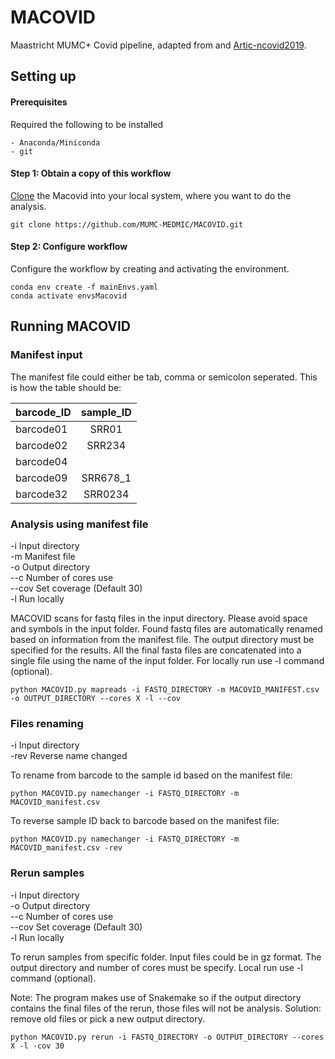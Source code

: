 # MACOVID
Maastricht MUMC+ Covid pipeline, adapted from and [Artic-ncovid2019](https://github.com/artic-network/artic-ncov2019).


## Setting up

#### Prerequisites

Required the following to be installed

```
- Anaconda/Miniconda
- git
```

#### Step 1: Obtain a copy of this workflow

[Clone](https://github.com/MUMC-MEDMIC/MACOVID.git) the Macovid into your local system, where you want to do the analysis.

```
git clone https://github.com/MUMC-MEDMIC/MACOVID.git
```

#### Step 2: Configure workflow

Configure the workflow by creating and activating the environment.

```
conda env create -f mainEnvs.yaml
conda activate envsMacovid
```

## Running MACOVID

### Manifest input

The manifest file could either be tab, comma or semicolon seperated. This is how the table should be:

| barcode_ID | sample_ID |
| ---------- |:---------:|
| barcode01  | SRR01     |
| barcode02  | SRR234    |
| barcode04  |           |
| barcode09  | SRR678_1  |
| barcode32  | SRR0234   |


### Analysis using manifest file

  -i Input directory  
  -m Manifest file  
  -o Output directory  
  --c Number of cores use  
  --cov Set coverage (Default 30)  
  -l Run locally  


MACOVID scans for fastq files in the input directory. Please avoid space and symbols in the input folder. Found fastq files are automatically renamed based on information from the manifest file. The output directory must be specified for the results. All the final fasta files are concatenated into a single file using the name of the input folder. For locally run use -l command (optional).

```
python MACOVID.py mapreads -i FASTQ_DIRECTORY -m MACOVID_MANIFEST.csv -o OUTPUT_DIRECTORY --cores X -l --cov
```

### Files renaming

 -i Input directory  
 -rev Reverse name changed

To rename from barcode to the sample id based on the manifest file:

```
python MACOVID.py namechanger -i FASTQ_DIRECTORY -m MACOVID_manifest.csv 
```

To reverse sample ID back to barcode based on the manifest file:

```
python MACOVID.py namechanger -i FASTQ_DIRECTORY -m MACOVID_manifest.csv -rev
```

### Rerun samples
 
 -i Input directory  
 -o Output directory  
 --c Number of cores use  
 --cov Set coverage (Default 30)  
 -l Run locally  


To rerun samples from specific folder. Input files could be in gz format. The output directory and number of cores must be specify. Local run use -l command (optional).

Note: The program makes use of Snakemake so if the output directory contains the final files of the rerun, those files will not be analysis. Solution: remove old files or pick a new output directory. 

```
python MACOVID.py rerun -i FASTQ_DIRECTORY -o OUTPUT_DIRECTORY --cores X -l -cov 30
```
